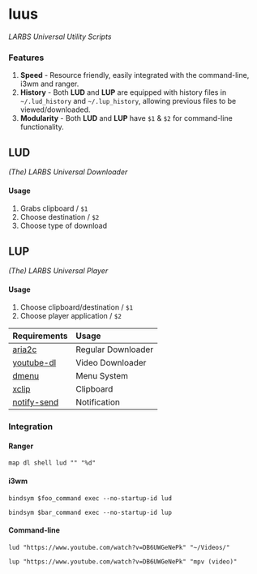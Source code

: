 # luus
_LARBS Universal Utility Scripts_

### Features
1. **Speed** - Resource friendly, easily integrated with the command-line, i3wm and ranger.
2. **History** - Both **LUD** and **LUP** are equipped with history files in `~/.lud_history` and `~/.lup_history`, allowing previous files to be viewed/downloaded.
3. **Modularity** - Both **LUD** and **LUP** have `$1` & `$2` for command-line functionality.


## LUD
_(The) LARBS Universal Downloader_

#### Usage
1. Grabs clipboard / `$1`
2. Choose destination / `$2`
3. Choose type of download

## LUP
_(The) LARBS Universal Player_

#### Usage
1. Choose clipboard/destination / `$1`
2. Choose player application / `$2`

| Requirements | Usage |
| :------------- | :------------- |
| [aria2c](https://github.com/aria2/aria2) | Regular Downloader |
| [youtube-dl](https://github.com/ytdl-org/youtube-dl) | Video Downloader |
| [dmenu](https://github.com/LukeSmithxyz/dmenu) | Menu System |
| [xclip](https://github.com/astrand/xclip) | Clipboard |
| [notify-send](https://github.com/vlevit/notify-send.sh) | Notification |

### Integration
#### Ranger
`map dl shell lud "" "%d"`

#### i3wm
`bindsym $foo_command exec --no-startup-id lud`

`bindsym $bar_command exec --no-startup-id lup`

#### Command-line
`lud "https://www.youtube.com/watch?v=DB6UWGeNePk" "~/Videos/"`

`lup "https://www.youtube.com/watch?v=DB6UWGeNePk" "mpv (video)"`
